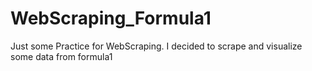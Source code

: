 # WebScraping_Formula1
Just some Practice for WebScraping. I decided to scrape and visualize some data from formula1
